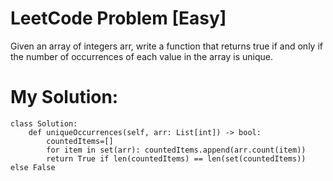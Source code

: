 # LeetCode Problem [Easy] 

Given an array of integers arr, write a function that returns true if and only if the number of occurrences of each value in the array is unique.

# My Solution:
```python3
class Solution:
    def uniqueOccurrences(self, arr: List[int]) -> bool:
        countedItems=[]
        for item in set(arr): countedItems.append(arr.count(item))
        return True if len(countedItems) == len(set(countedItems)) else False 
```
